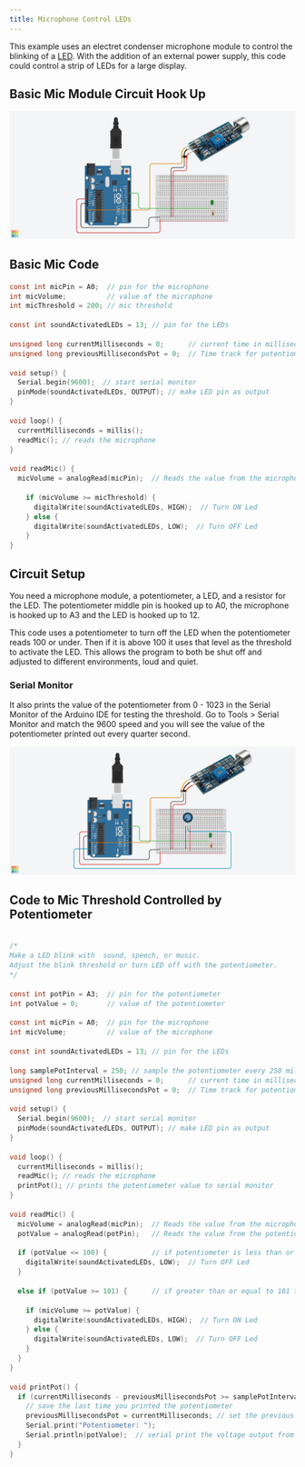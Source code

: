 ```yaml
---
title: Microphone Control LEDs
---
```


This example uses an electret condenser microphone module to control the blinking of a [LED](../electronics/leds.md). With the addition of an external power supply, this code could control a strip of LEDs for a large display.

## Basic Mic Module Circuit Hook Up

[![Basic Mic Module Circuit](./attachments/2023-basic-microphone-circuit.jpg)](./attachments/2023-basic-microphone-circuit.jpg)

## Basic Mic Code

```C
const int micPin = A0;  // pin for the microphone
int micVolume;          // value of the microphone
int micThreshold = 200; // mic threshold

const int soundActivatedLEDs = 13; // pin for the LEDs

unsigned long currentMilliseconds = 0;      // current time in milliseconds
unsigned long previousMillisecondsPot = 0;  // Time track for potentiometer

void setup() {
  Serial.begin(9600);  // start serial monitor
  pinMode(soundActivatedLEDs, OUTPUT); // make LED pin as output
}

void loop() {
  currentMilliseconds = millis();
  readMic(); // reads the microphone
}

void readMic() {
  micVolume = analogRead(micPin);  // Reads the value from the microphone

    if (micVolume >= micThreshold) {
      digitalWrite(soundActivatedLEDs, HIGH);  // Turn ON Led
    } else {
      digitalWrite(soundActivatedLEDs, LOW);  // Turn OFF Led
    }
}
```

## Circuit Setup

You need a microphone module, a potentiometer, a LED, and a resistor for the LED. The potentiometer middle pin is hooked up to A0, the microphone is hooked up to A3 and the LED is hooked up to 12.

This code uses a potentiometer to turn off the LED when the potentiometer reads 100 or under. Then if it is above 100 it uses that level as the threshold to activate the LED. This allows the program to both be shut off and adjusted to different environments, loud and quiet.

### Serial Monitor

It also prints the value of the potentiometer from 0 - 1023 in the Serial Monitor of the Arduino IDE for testing the threshold. Go to Tools > Serial Monitor and match the 9600 speed and you will see the value of the potentiometer printed out every quarter second.

[![Microphone Control LED with Arduino Circuit](./attachments/2023-microphone-control-led.jpg)](./attachments/2023-microphone-control-led.jpg)

## Code to Mic Threshold Controlled by Potentiometer

```C

/*
Make a LED blink with  sound, speech, or music.
Adjust the blink threshold or turn LED off with the potentiometer.
*/

const int potPin = A3;  // pin for the potentiometer
int potValue = 0;       // value of the potentiometer

const int micPin = A0;  // pin for the microphone
int micVolume;          // value of the microphone

const int soundActivatedLEDs = 13; // pin for the LEDs

long samplePotInterval = 250; // sample the potentiometer every 250 milliseconds or 1/4 second
unsigned long currentMilliseconds = 0;      // current time in milliseconds
unsigned long previousMillisecondsPot = 0;  // Time track for potentiometer

void setup() {
  Serial.begin(9600);  // start serial monitor
  pinMode(soundActivatedLEDs, OUTPUT); // make LED pin as output
}

void loop() {
  currentMilliseconds = millis();
  readMic(); // reads the microphone
  printPot(); // prints the potentiometer value to serial monitor
}

void readMic() {
  micVolume = analogRead(micPin);  // Reads the value from the microphone
  potValue = analogRead(potPin);   // Reads the value from the potentiometer

  if (potValue <= 100) {           // if potentiometer is less than or equal to 100 turn off LEDs
    digitalWrite(soundActivatedLEDs, LOW);  // Turn OFF Led
  }

  else if (potValue >= 101) {      // if greater than or equal to 101 then the mic controls the LEDs

    if (micVolume >= potValue) {
      digitalWrite(soundActivatedLEDs, HIGH);  // Turn ON Led
    } else {
      digitalWrite(soundActivatedLEDs, LOW);  // Turn OFF Led
    }
  }
}

void printPot() {
  if (currentMilliseconds - previousMillisecondsPot >= samplePotInterval) {
    // save the last time you printed the potentiometer
    previousMillisecondsPot = currentMilliseconds; // set the previous check time to current time
    Serial.print("Potentiometer: ");
    Serial.println(potValue);  // serial print the voltage output from the analog read of the potentiometer pin
  }
}
```
